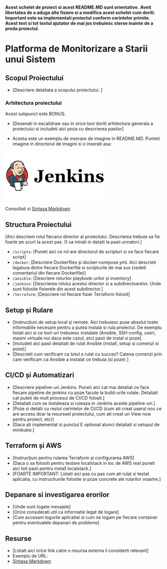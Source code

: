**Acest schelet de proiect si acest README.MD sunt orientative.** 
**Aveti libertatea de a aduga alte fisiere si a modifica acest schelet cum doriti. Important este sa implementati proiectul conform cerintelor primite.**
**Acest text si tot textul ajutator de mai jos trebuiesc sterse inainte de a preda proiectul.**


# Platforma de Monitorizare a Starii unui Sistem

## Scopul Proiectului
- [Descriere detaliata a scopului proiectului. ]

### Arhitectura proiectului
Acest subpunct este BONUS.
- [Desenati in excalidraw sau in orice tool doriti arhitectura generala a proiectului si includeti aici poza cu descrierea pasilor]

- Acesta este un exemplu de inserare de imagine in README.MD. Punteti imagine in directorul de imagini si o inserati asa:

![Jenkins Logo](imagini/jenkins-logo.png)

Consultati si [Sintaxa Markdown](https://www.markdownguide.org/cheat-sheet/)

## Structura Proiectului
[Aici descriem rolul fiecarui director al proiectului. Descrierea trebuie sa fie foarte pe scurt la acest pas. O sa intrati in detalii la pasii urmatori.]
- `/scripts`: [Puneti aici ce rol are directorul de scripturi si ce face fiecare script]
- `/docker`: [Descriere Dockerfiles și docker-compose.yml. Aici descrieti legatura dintre fiecare Dockerfile si scripturile de mai sus (vedeti comentariul din fiecare Dockerfile)]
- `/ansible`: [Descriere rolurilor playbook-urilor și inventory]
- `/jenkins`: [Descrierea rolului acestui director si a subdirectoarelor. Unde sunt folosite fisierele din acest subdirector.]
- `/terraform`: [Descriere rol fiecare fisier Terraform folosit]

## Setup și Rulare
- [Instrucțiuni de setup local și remote. Aici trebuiesc puse absolut toate informatiile necesare pentru a putea instala si rula proiectul. De exemplu listati aici si ce tool-uri trebuiesc instalate (Ansible, SSH config, useri, masini virtuale noi daca este cazul, etc) pasii de instal si poze].
- [Includeti aici pasii detaliati de rulat Ansible (install, setup si comenzi si poze)]
- [Descrieti cum verificam ca totul a rulat cu succes? Cateva comenzi prin care verificam ca Ansible a instalat ce trebuia (si poze) ]

## CI/CD și Automatizari
- [Descriere pipeline-uri Jenkins. Puneti aici cat mai detaliat ce face fiecare pipeline de jenkins cu poze facute la build-urile rulate. Detaliati cat puteti de mult procesul de CI/CD folosit.]
- [Detaliati cum se instaleaza si ruleaza in Jenkins aceste pipeline-uri.]
- [Poze si detalii cu restul cerintelor de CI/CD (cum ati creat userul nou ce are access doar la resurseel proiectului, cum ati creat un View now pentru proiect, etc)]
- [Daca ati implementat si punctul E optional atunci detaliati si setupul de minikube.]


## Terraform și AWS
- [Instrucțiuni pentru rularea Terraform și configurarea AWS]
- [Daca o sa folositi pentru testare localstack in loc de AWS real puneti aici toti pasii pentru install localstack.]
- [FOARTE IMPORTANT: Listati aici pas cu pas cum ati rulat si testat aplicatia, cu instructiunile folosite si poze concrete ale rularilor voastre.] 

## Depanare si investigarea erorilor
- [Unde sunt logate mesajele]
- [Orice considerati util ca informatie legat de logare]
- [Cum accesam logurile aplicatiei si cum ne logam pe fiecare container pentru eventualele depanari de probleme] 


## Resurse
- [Listati aici orice link catre o resursa externa il considerti relevant]
- Exemplu de URL:
- [Sintaxa Markdown](https://www.markdownguide.org/cheat-sheet/)
